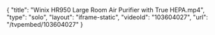 {
    "title": "Winix HR950 Large Room Air Purifier with True HEPA.mp4",
    "type": "solo",
    "layout": "iframe-static",
    "videoId": "103604027",
    "url": "\/tvpembed\/103604027"
}
